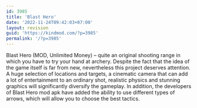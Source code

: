 ```yaml
---
id: 3985
title: 'Blast Hero'
date: '2022-11-24T09:42:03+07:00'
layout: revision
guid: 'https://kindmod.com/?p=3985'
permalink: '/?p=3985'
---
```


Blast Hero (MOD, Unlimited Money) – quite an original shooting range in which you have to try your hand at archery. Despite the fact that the idea of the game itself is far from new, nevertheless this project deserves attention. A huge selection of locations and targets, a cinematic camera that can add a lot of entertainment to an ordinary shot, realistic physics and stunning graphics will significantly diversify the gameplay. In addition, the developers of Blast Hero mod apk have added the ability to use different types of arrows, which will allow you to choose the best tactics.